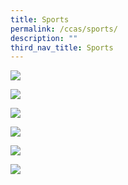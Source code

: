 ```yaml
---
title: Sports
permalink: /ccas/sports/
description: ""
third_nav_title: Sports
---
```

<a href="/ccas/Sports/basketball/"><img src="/images/2023%20CCA_Concept/20230829_155738a_for%20website.png"></a>

<a href="/ccas/Sports/Netball/"><img src="/images/2023%20CCA_Concept/20230829_150237_for%20website.png"></a>

<a href="/ccas/Sports/odac/"><img src="/images/2023%20CCA_Concept/20230829_164001_for%20website.png"></a>

<a href="/ccas/Sports/sports-club/"><img src="/images/2023%20CCA_Concept/20230829_165358_for%20website.png"></a>

<a href="/ccas/Sports/Soccer/"><img src="/images/2023%20CCA_Concept/20230829_151847_for%20website.png"></a>

<a href="/ccas/Sports/Volleyball/"><img src="/images/2023%20CCA_Concept/20230829_154534_for%20website.png"></a>